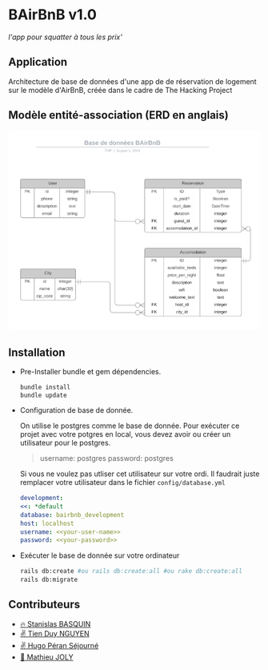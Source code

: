 # BAirBnB v1.0
_l'app pour squatter à tous les prix'_

## Application

Architecture de base de données d'une app de de réservation de logement sur le modèle d'AirBnB, créée dans le cadre de The Hacking Project

## Modèle entité-association (ERD en anglais)

![](bairbnb.png?raw=true)


## Installation

- Pre-Installer bundle et gem dépendencies.
  ```
  bundle install
  bundle update
  ```
- Configuration de base de donnée.
  
  On utilise le postgres comme le base de donnée. Pour exécuter ce projet avec votre potgres en local, vous devez avoir ou créer un utilisateur pour le postgres.

  >username: postgres
  >password: postgres

  Si vous ne voulez pas utliser cet utilisateur sur votre ordi. Il faudrait juste remplacer votre utilisateur dans le fichier `config/database.yml`

  ```yml
  development:
  <<: *default
  database: bairbnb_development
  host: localhost
  username: <<your-user-name>>
  password: <<your-password>>
  ```

- Exécuter le base de donnée sur votre ordinateur
  
  ```bash
  rails db:create #ou rails db:create:all #ou rake db:create:all
  rails db:migrate
  ```


## Contributeurs

- [:fire: Stanislas BASQUIN](https://github.com/StanislasBASQUIN)
- [:v: Tien Duy NGUYEN](https://github.com/tienduy-nguyen)
- [:v: Hugo Péran Séjourné](https://github.com/HugoPeranSejourne)
- [:seedling: Mathieu JOLY](https://github.com/mathieu-superpose)
